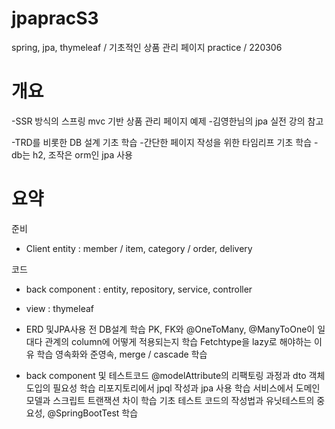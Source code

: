 # jpapracS3
spring, jpa, thymeleaf / 기초적인 상품 관리 페이지 practice / 220306

# 개요
-SSR 방식의 스프링 mvc 기반 상품 관리 페이지 예제
-김영한님의 jpa 실전 강의 참고

-TRD를 비롯한 DB 설계 기초 학습
-간단한 페이지 작성을 위한 타임리프 기초 학습
-db는 h2, 조작은 orm인 jpa 사용

# 요약

준비
- Client entity : member / item, category / order, delivery

코드
- back component : entity, repository, service, controller
- view : thymeleaf

- ERD 및JPA사용 전 DB설계 학습
PK, FK와 @OneToMany, @ManyToOne이 일대다 관계의 column에 어떻게 적용되는지 학습
Fetchtype을 lazy로 해야하는 이유 학습
영속화와 준영속, merge / cascade 학습

- back component 및 테스트코드
@modelAttribute의 리팩토링 과정과 dto 객체 도입의 필요성 학습
리포지토리에서 jpql 작성과 jpa 사용 학습
서비스에서 도메인 모델과 스크립트 트랜잭션 차이 학습
기초 테스트 코드의 작성법과 유닛테스트의 중요성, @SpringBootTest 학습
